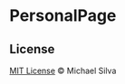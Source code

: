 # PersonalPage


## License

[MIT License](https://github.com/MichaelRSilva/PersonalPage/blob/master/LICENSE) © Michael Silva
